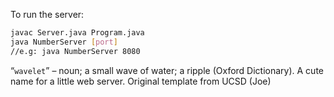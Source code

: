 To run the server:
```bash
javac Server.java Program.java
java NumberServer [port]
//e.g: java NumberServer 8080
```

“`wavelet`” – noun; a small wave of water; a ripple (Oxford Dictionary). A cute name for a little web server.  Original template from UCSD (Joe)
